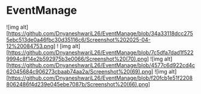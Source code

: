 # EventManage
![img alt][https://github.com/DnyaneshwariL26/EventManage/blob/34a33118dcc2755ebc513de0a46fbc30d35116c6/Screenshot%202025-04-12%20084753.png]
! [img alt][https://github.com/DnyaneshwariL26/EventManage/blob/7c5dfa7dad1f5229994c8f14e2b592975b3e0066/Screenshot%20(70).png]
![img alt][https://github.com/DnyaneshwariL26/EventManage/blob/4577c6d922cd4c62045684c906273cbaab74aa2a/Screenshot%20(69).png]
![img alt][https://github.com/DnyaneshwariL26/EventManage/blob/f20fcb1e51f22088062486f4d239e045ebe7087b/Screenshot%20(66).png]

